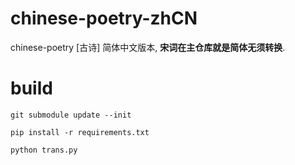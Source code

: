 chinese-poetry-zhCN
===================

chinese-poetry [古诗] 简体中文版本, **宋词在主仓库就是简体无须转换**.


# build

```
git submodule update --init

pip install -r requirements.txt

python trans.py
```


